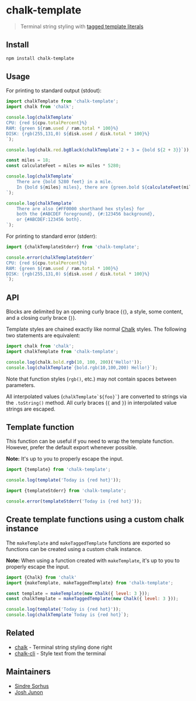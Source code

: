 # chalk-template

> Terminal string styling with [tagged template literals](https://developer.mozilla.org/en-US/docs/Web/JavaScript/Reference/Template_literals#tagged_templates)

## Install

```sh
npm install chalk-template
```

## Usage

For printing to standard output (stdout):

```js
import chalkTemplate from 'chalk-template';
import chalk from 'chalk';

console.log(chalkTemplate`
CPU: {red ${cpu.totalPercent}%}
RAM: {green ${ram.used / ram.total * 100}%}
DISK: {rgb(255,131,0) ${disk.used / disk.total * 100}%}
`);

console.log(chalk.red.bgBlack(chalkTemplate`2 + 3 = {bold ${2 + 3}}`));

const miles = 18;
const calculateFeet = miles => miles * 5280;

console.log(chalkTemplate`
	There are {bold 5280 feet} in a mile.
	In {bold ${miles} miles}, there are {green.bold ${calculateFeet(miles)} feet}.
`);

console.log(chalkTemplate`
	There are also {#FF0000 shorthand hex styles} for
	both the {#ABCDEF foreground}, {#:123456 background},
	or {#ABCDEF:123456 both}.
`);
```

For printing to standard error (stderr):

```js
import {chalkTemplateStderr} from 'chalk-template';

console.error(chalkTemplateStderr`
CPU: {red ${cpu.totalPercent}%}
RAM: {green ${ram.used / ram.total * 100}%}
DISK: {rgb(255,131,0) ${disk.used / disk.total * 100}%}
`);
```

## API

Blocks are delimited by an opening curly brace (`{`), a style, some content, and a closing curly brace (`}`).

Template styles are chained exactly like normal [Chalk](https://github.com/chalk/chalk) styles. The following two statements are equivalent:

```js
import chalk from 'chalk';
import chalkTemplate from 'chalk-template';

console.log(chalk.bold.rgb(10, 100, 200)('Hello!'));
console.log(chalkTemplate`{bold.rgb(10,100,200) Hello!}`);
```

Note that function styles (`rgb()`, etc.) may not contain spaces between parameters.

All interpolated values (`` chalkTemplate`${foo}` ``) are converted to strings via the `.toString()` method. All curly braces (`{` and `}`) in interpolated value strings are escaped.

## Template function

This function can be useful if you need to wrap the template function. However, prefer the default export whenever possible.

**Note:** It's up to you to properly escape the input.

```js
import {template} from 'chalk-template';

console.log(template('Today is {red hot}'));
```

```js
import {templateStderr} from 'chalk-template';

console.error(templateStderr('Today is {red hot}'));
```

## Create template functions using a custom chalk instance

The `makeTemplate` and `makeTaggedTemplate` functions are exported so functions can be created using a custom chalk instance.

**Note:** When using a function created with `makeTemplate`, it's up to you to properly escape the input.

```js
import {Chalk} from 'chalk'
import {makeTemplate, makeTaggedTemplate} from 'chalk-template';

const template = makeTemplate(new Chalk({ level: 3 }));
const chalkTemplate = makeTaggedTemplate(new Chalk({ level: 3 }));

console.log(template('Today is {red hot}'));
console.log(chalkTemplate`Today is {red hot}`);
```

## Related

- [chalk](https://github.com/chalk/chalk) - Terminal string styling done right
- [chalk-cli](https://github.com/chalk/chalk-cli) - Style text from the terminal

## Maintainers

- [Sindre Sorhus](https://github.com/sindresorhus)
- [Josh Junon](https://github.com/qix-)
